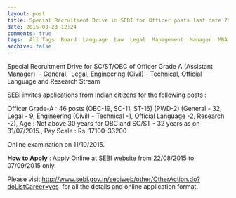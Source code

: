 ```yaml
---
layout: post
title: Special Recruitment Drive in SEBI for Officer posts last date 7th Sep 2015   
date: 2015-08-23 12:24
comments: true
tags:  All Tags  Board  Language  Law  Legal  Management  Manager  MBA  Mumbai  Officer  Online  Research  SEBI  Special Drive  Statistics 
archive: false
---
```

Special Recruitment Drive for SC/ST/OBC of Officer Grade A (Assistant Manager)  - General,  Legal, Engineering (Civil) - Technical, Official Language and Research Stream

SEBI invites applications from Indian citizens for the following posts :

Officer Grade-A : 46 posts (OBC-19, SC-11, ST-16) (PWD-2) (General - 32, Legal - 9, Engineering (Civil) - Technical -1, Official Language -2, Research -2), Age : Not above 30 years for OBC and SC/ST - 32 years as on 31/07/2015., Pay Scale : Rs. 17100-33200


Online examination on 11/10/2015.

**How to Apply** : Apply Online at SEBI website from 22/08/2015 to 07/09/2015 only. 


Please visit <http://www.sebi.gov.in/sebiweb/other/OtherAction.do?doListCareer=yes>  for all the details and online application format. 




